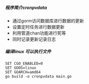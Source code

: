 ##### 程序简介cronpvdata

- 通过gorm访问数据库进行数据的更新
- 设置定时任务进行数据更新
- 利用管道chan功能进行死等
- 同时记录更新记录日志


##### 编译linux 可以执行文件
~~~
SET CGO_ENABLED=0
SET GOOS=linux
SET GOARCH=amd64
go build -o cronpvdata main.go
~~~